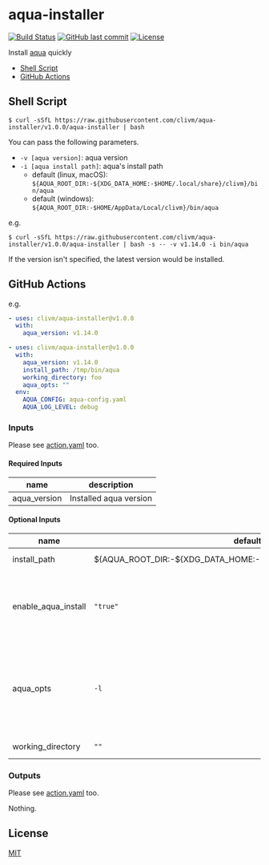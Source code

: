 # aqua-installer

[![Build Status](https://github.com/clivm/aqua-installer/workflows/test/badge.svg)](https://github.com/clivm/aqua-installer/actions)
[![GitHub last commit](https://img.shields.io/github/last-commit/clivm/aqua-installer.svg)](https://github.com/clivm/aqua-installer)
[![License](http://img.shields.io/badge/license-mit-blue.svg?style=flat-square)](https://raw.githubusercontent.com/clivm/aqua-installer/main/LICENSE)

Install [aqua](https://github.com/clivm/aqua) quickly

* [Shell Script](#shell-script)
* [GitHub Actions](#github-actions)

## Shell Script

```console
$ curl -sSfL https://raw.githubusercontent.com/clivm/aqua-installer/v1.0.0/aqua-installer | bash
```

You can pass the following parameters.

* `-v [aqua version]`: aqua version
* `-i [aqua install path]`: aqua's install path
  * default (linux, macOS): `${AQUA_ROOT_DIR:-${XDG_DATA_HOME:-$HOME/.local/share}/clivm}/bin/aqua`
  * default (windows): `${AQUA_ROOT_DIR:-$HOME/AppData/Local/clivm}/bin/aqua`

e.g.

```console
$ curl -sSfL https://raw.githubusercontent.com/clivm/aqua-installer/v1.0.0/aqua-installer | bash -s -- -v v1.14.0 -i bin/aqua
```

If the version isn't specified, the latest version would be installed.

## GitHub Actions

e.g.

```yaml
- uses: clivm/aqua-installer@v1.0.0
  with:
    aqua_version: v1.14.0
```

```yaml
- uses: clivm/aqua-installer@v1.0.0
  with:
    aqua_version: v1.14.0
    install_path: /tmp/bin/aqua
    working_directory: foo
    aqua_opts: ""
  env:
    AQUA_CONFIG: aqua-config.yaml
    AQUA_LOG_LEVEL: debug
```

### Inputs

Please see [action.yaml](action.yaml) too.

#### Required Inputs

name | description
--- | --- 
aqua_version | Installed aqua version

#### Optional Inputs

name | default | description
--- | --- | ---
install_path | ${AQUA_ROOT_DIR:-${XDG_DATA_HOME:-$HOME/.local/share}/clivm}/bin/aqua | aqua's install path
enable_aqua_install | `"true"` | if this is `"false"`, executing `aqua i` and updating `GITHUB_PATH` are skipped
aqua_opts | `-l` | `aqua i`'s option. If you want to specify global options, please use environment variables
working_directory | `""` | working directory

### Outputs

Please see [action.yaml](action.yaml) too.

Nothing.

## License

[MIT](LICENSE)

